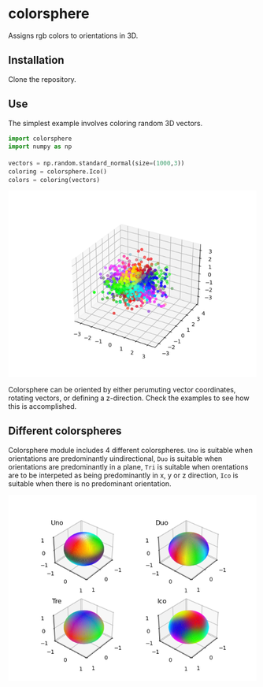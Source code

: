 # colorsphere
Assigns rgb colors to orientations in 3D.

## Installation
Clone the repository.

## Use
The simplest example involves coloring random 3D vectors.
``` python
import colorsphere
import numpy as np

vectors = np.random.standard_normal(size=(1000,3))
coloring = colorsphere.Ico() 
colors = coloring(vectors)
```

![](https://github.com/vedranaa/colorsphere/raw/main/Figure1.png)

Colorsphere can be oriented by either perumuting vector coordinates, rotating vectors, or defining a z-direction. Check the examples to see how this is accomplished. 

## Different colorspheres
Colorsphere module includes 4 different colorspheres. `Uno` is suitable when orientations are predominantly uindirectional, `Duo` is suitable when orientations are predominantly in a plane, `Tri` is suitable when orentations are to be interpeted as being predominantly in x, y or z direction, `Ico` is suitable when there is no predominant orientation.

![](https://github.com/vedranaa/colorsphere/raw/main/Figure2.png)
